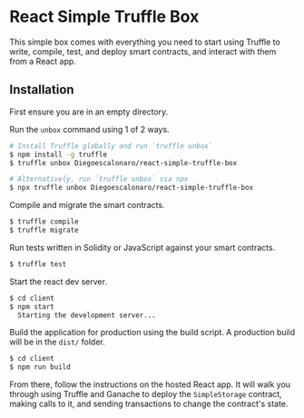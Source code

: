 # React Simple Truffle Box

This simple box comes with everything you need to start using Truffle to write, compile, test, and deploy smart contracts, and interact with them from a React app.

## Installation

First ensure you are in an empty directory.

Run the `unbox` command using 1 of 2 ways.

```sh
# Install Truffle globally and run `truffle unbox`
$ npm install -g truffle
$ truffle unbox Diegoescalonaro/react-simple-truffle-box
```

```sh
# Alternatively, run `truffle unbox` via npx
$ npx truffle unbox Diegoescalonaro/react-simple-truffle-box
```

Compile and migrate the smart contracts.

```sh
$ truffle compile
$ truffle migrate
```

Run tests written in Solidity or JavaScript against your smart contracts.

```sh
$ truffle test
```

Start the react dev server.

```sh
$ cd client
$ npm start
  Starting the development server...
```

Build the application for production using the build script. A production build will be in the `dist/` folder.
```sh
$ cd client
$ npm run build
```

From there, follow the instructions on the hosted React app. It will walk you through using Truffle and Ganache to deploy the `SimpleStorage` contract, making calls to it, and sending transactions to change the contract's state.